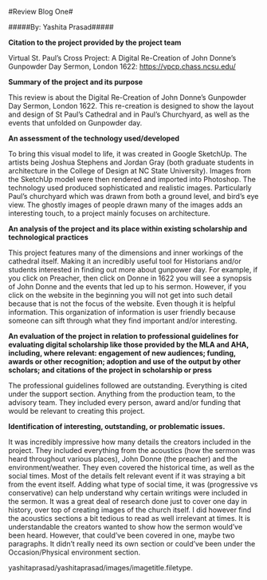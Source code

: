 #Review Blog One# 

#####By: Yashita Prasad#####

**Citation to the project provided by the project team**

Virtual St. Paul’s Cross Project: A Digital Re-Creation of John Donne’s Gunpowder Day Sermon, London 1622: https://vpcp.chass.ncsu.edu/

**Summary of the project and its purpose**

This review is about the Digital Re-Creation of John Donne’s Gunpowder Day Sermon, London 1622. This re-creation is designed to show the layout and design of St Paul’s Cathedral and in Paul’s Churchyard, as well as the events that unfolded on Gunpowder day.  

**An assessment of the technology used/developed**

To bring this visual model to life, it was created in Google SketchUp. The artists being Joshua Stephens and Jordan Gray (both graduate students in architecture in the College of Design at NC State University). Images from the SketchUp model were then rendered and imported into Photoshop. The technology used produced sophisticated and realistic images. Particularly Paul’s churchyard which was drawn from both a ground level, and bird’s eye view. The ghostly images of people drawn many of the images adds an interesting touch, to a project mainly focuses on architecture. 

**An analysis of the project and its place within existing scholarship and technological practices**

This project features many of the dimensions and inner workings of the cathedral itself. Making it an incredibly useful tool for Historians and/or students interested in finding out more about gunpower day. For example, if you click on Preacher, then click on Donne in 1622 you will see a synopsis of John Donne and the events that led up to his sermon. However, if you click on the website in the beginning you will not get into such detail because that is not the focus of the website. Even though it is helpful information. This organization of information is user friendly because someone can sift through what they find important and/or interesting. 

**An evaluation of the project in relation to professional guidelines for evaluating digital scholarship like those provided by the MLA and AHA, including, where relevant: engagement of new audiences; funding, awards or other recognition; adoption and use of the output by other scholars; and citations of the project in scholarship or press**

The professional guidelines followed are outstanding. Everything is cited under the support section. Anything from the production team, to the advisory team. They included every person, award and/or funding that would be relevant to creating this project. 

**Identification of interesting, outstanding, or problematic issues.**

It was incredibly impressive how many details the creators included in the project. They included everything from the acoustics (how the sermon was heard throughout various places), John Donne (the preacher) and the environment/weather. They even covered the historical time, as well as the social times. Most of the details felt relevant event if it was straying a bit from the event itself. Adding what type of social time, it was (progressive vs conservative) can help understand why certain writings were included in the sermon. It was a great deal of research done just to cover one day in history, over top of creating images of the church itself. 
I did however find the acoustics sections a bit tedious to read as well irrelevant at times. It is understandable the creators wanted to show how the sermon would’ve been heard. However, that could’ve been covered in one, maybe two paragraphs. It didn’t really need its own section or could’ve been under the Occasion/Physical environment section. 

yashitaprasad/yashitaprasad/images/imagetitle.filetype.
